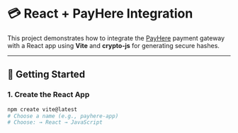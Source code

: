 # 💳 React + PayHere Integration

This project demonstrates how to integrate the [PayHere](https://www.payhere.lk) payment gateway with a React app using **Vite** and **crypto-js** for generating secure hashes.

---

## 🚀 Getting Started

### 1. Create the React App

```bash
npm create vite@latest
# Choose a name (e.g., payhere-app)
# Choose: → React → JavaScript
